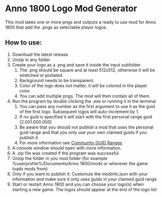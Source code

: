 # Anno 1800 Logo Mod Generator

This mod takes one or more pngs and outputs a ready to use mod for Anno 1800 that add the .pngs as selectable player logos.

## How to use:
1. Download the latest release 
2. Unzip in any folder
3. Create your logo as a .png and save it inside the input subfolder
    1. The .png should be square and at least 512x512, otherwise it will be stretched or pixilated.
    2. Background needs to be transparent.
    3. Color of the logo does not matter, it will be colored in the player color.
    4. You can add multiple pngs. The mod will then contain all of them.
4. Run the program by double clicking the .exe or running it in the terminal
    1. You can pass any number as the first argument to use it as the guid of the first logo. Subsequent logos will auto-increment by 1.
    2. If no guid is specified it will start with the first personal range guid (2.001.000.000)
    3. Be aware that you should not publish a mod that uses the personal guid range and that you only use your own claimed guids if you publish it.
    4. For more information see [Community GUID Ranges](https://github.com/anno-mods/GuidRanges)
5. A console window should open with more information. 
6. A .zip file was created if the program was successful
7. Unzip the folder in you mod folder (for example %userprofile%/Documents/Anno 1800/mods or wherever the game loads mods from)
8. Only if you want to publish it: Customize the modinfo.json with your information and make sure it only uses guids in your claimed guid range
9. Start or restart Anno 1800 and you can choose your logo(s) when starting a new game. The logos should appear at the end of the logo list
